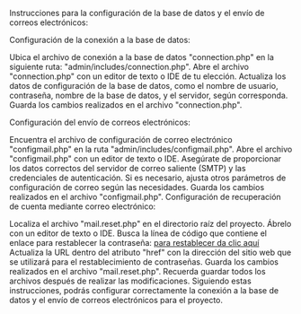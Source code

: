 Instrucciones para la configuración de la base de datos y el envío de correos electrónicos:

Configuración de la conexión a la base de datos:

Ubica el archivo de conexión a la base de datos "connection.php" en la siguiente ruta: "admin/includes/connection.php".
Abre el archivo "connection.php" con un editor de texto o IDE de tu elección.
Actualiza los datos de configuración de la base de datos, como el nombre de usuario, contraseña, nombre de la base de datos, y el servidor, según corresponda.
Guarda los cambios realizados en el archivo "connection.php".

Configuración del envío de correos electrónicos:

Encuentra el archivo de configuración de correo electrónico "configmail.php" en la ruta "admin/includes/configmail.php".
Abre el archivo "configmail.php" con un editor de texto o IDE.
Asegúrate de proporcionar los datos correctos del servidor de correo saliente (SMTP) y las credenciales de autenticación.
Si es necesario, ajusta otros parámetros de configuración de correo según las necesidades.
Guarda los cambios realizados en el archivo "configmail.php".
Configuración de recuperación de cuenta mediante correo electrónico:

Localiza el archivo "mail.reset.php" en el directorio raíz del proyecto.
Ábrelo con un editor de texto o IDE.
Busca la línea de código que contiene el enlace para restablecer la contraseña:
<a href="http://localhost/Dissel/verificar.php?email='.$email.'&token='.$token.'"> para restablecer da clic aquí </a>
Actualiza la URL dentro del atributo "href" con la dirección del sitio web que se utilizará para el restablecimiento de contraseñas.
Guarda los cambios realizados en el archivo "mail.reset.php".
Recuerda guardar todos los archivos después de realizar las modificaciones. Siguiendo estas instrucciones, podrás configurar correctamente la conexión a la base de datos y el envío de correos electrónicos para el proyecto.
